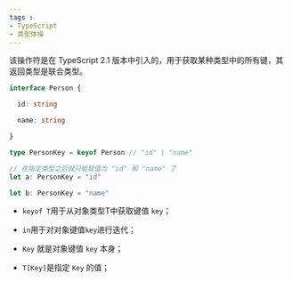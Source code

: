 ```yaml
---
tags : 
- TypeScript
- 类型体操
---
```


该操作符是在 TypeScript 2.1 版本中引入的，用于获取某种类型中的所有键，其返回类型是联合类型。

```ts
interface Person {

  id: string

  name: string

}

type PersonKey = keyof Person // "id" | "name"

// 在指定类型之后就只能赋值为 "id" 和 "name" 了
let a: PersonKey = "id"

let b: PersonKey = "name"
```

-   `keyof T`用于从对象类型T中获取键值 `key`；

-   `in`用于对对象键值`key`进行迭代；
   
-   `Key` 就是对象键值 `key` 本身；
   
-   `T[Key]`是指定 `Key` 的值；